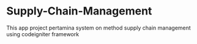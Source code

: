 # Supply-Chain-Management
This app project pertamina system on method supply chain management using codeigniter framework
